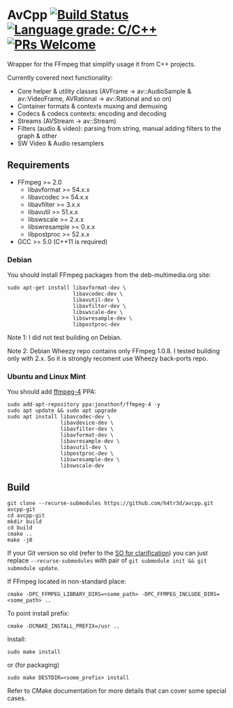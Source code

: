 # AvCpp [![Build Status](https://travis-ci.org/h4tr3d/avcpp.svg?branch=master)](https://travis-ci.org/h4tr3d/avcpp) [![Language grade: C/C++](https://img.shields.io/lgtm/grade/cpp/g/h4tr3d/avcpp.svg?logo=lgtm&logoWidth=18)](https://lgtm.com/projects/g/h4tr3d/avcpp/context:cpp) [![PRs Welcome](https://img.shields.io/badge/PRs-welcome-brightgreen.svg)](http://makeapullrequest.com) 

Wrapper for the FFmpeg that simplify usage it from C++ projects.

Currently covered next functionality:
  - Core helper & utility classes (AVFrame -> av::AudioSample & av::VideoFrame, AVRational -> av::Rational and so on)
  - Container formats & contexts muxing and demuxing
  - Codecs & codecs contexts: encoding and decoding
  - Streams (AVStream -> av::Stream)
  - Filters (audio & video): parsing from string, manual adding filters to the graph & other
  - SW Video & Audio resamplers


Requirements
------------

  - FFmpeg >= 2.0
    - libavformat >= 54.x.x
    - libavcodec >= 54.x.x
    - libavfilter >= 3.x.x
    - libavutil >= 51.x.x
    - libswscale >= 2.x.x
    - libswresample >= 0.x.x
    - libpostproc >= 52.x.x
  - GCC >= 5.0 (C++11 is required)

### Debian

You should install FFmpeg packages from the deb-multimedia.org site:
```
sudo apt-get install libavformat-dev \
                     libavcodec-dev \
                     libavutil-dev \
                     libavfilter-dev \
                     libswscale-dev \
                     libswresample-dev \
                     libpostproc-dev
```

Note 1: I did not test building on Debian.

Note 2: Debian Wheezy repo contains only FFmpeg 1.0.8. I tested building only with 2.x. So it is strongly recoment use Wheezy back-ports repo.


### Ubuntu and Linux Mint

You should add [ffmpeg-4](https://launchpad.net/~jonathonf/+archive/ubuntu/ffmpeg-4) PPA:

```
sudo add-apt-repository ppa:jonathonf/ffmpeg-4 -y
sudo apt update && sudo apt upgrade
sudo apt install libavcodec-dev \
                 libavdevice-dev \
                 libavfilter-dev \
                 libavformat-dev \
                 libavresample-dev \
                 libavutil-dev \
                 libpostproc-dev \
                 libswresample-dev \
                 libswscale-dev
```

Build
-----

```
git clone --recurse-submodules https://github.com/h4tr3d/avcpp.git avcpp-git
cd avcpp-git
mkdir build
cd build
cmake ..
make -j8
```

If your Git version so old (refer to the [SO for clarification](https://stackoverflow.com/questions/3796927/how-to-git-clone-including-submodules)) you can just
replace `--recurse-submodules` with pair of `git submodule init && git submodule update`.

If FFmpeg located in non-standard place:
```
cmake -DPC_FFMPEG_LIBRARY_DIRS=<some_path> -DPC_FFMPEG_INCLUDE_DIRS=<some_path> ..
```

To point install prefix:
```
cmake -DCMAKE_INSTALL_PREFIX=/usr ..
```

Install:
```
sudo make install
```
or (for packaging)
```
sudo make DESTDIR=<some_prefix> install
```

Refer to CMake documentation for more details that can cover some special cases.

